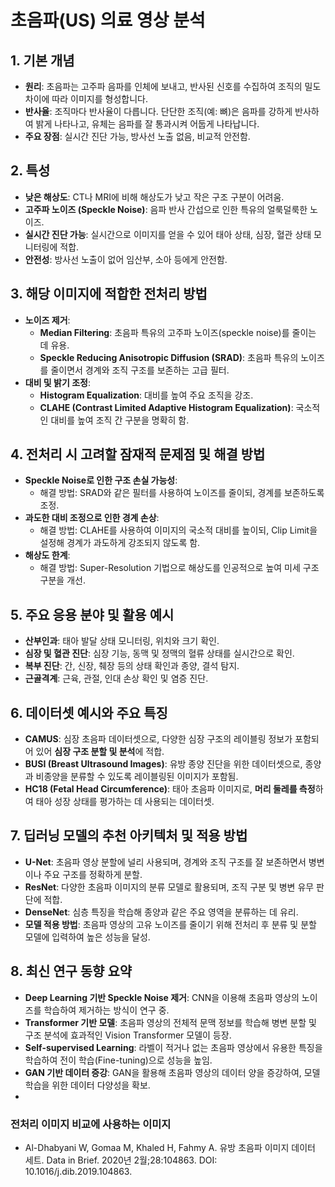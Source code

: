 
# 초음파(US) 의료 영상 분석

## 1. 기본 개념
- **원리**: 초음파는 고주파 음파를 인체에 보내고, 반사된 신호를 수집하여 조직의 밀도 차이에 따라 이미지를 형성합니다.
- **반사율**: 조직마다 반사율이 다릅니다. 단단한 조직(예: 뼈)은 음파를 강하게 반사하여 밝게 나타나고, 유체는 음파를 잘 통과시켜 어둡게 나타납니다.
- **주요 장점**: 실시간 진단 가능, 방사선 노출 없음, 비교적 안전함.

## 2. 특성
- **낮은 해상도**: CT나 MRI에 비해 해상도가 낮고 작은 구조 구분이 어려움.
- **고주파 노이즈 (Speckle Noise)**: 음파 반사 간섭으로 인한 특유의 얼룩덜룩한 노이즈.
- **실시간 진단 가능**: 실시간으로 이미지를 얻을 수 있어 태아 상태, 심장, 혈관 상태 모니터링에 적합.
- **안전성**: 방사선 노출이 없어 임산부, 소아 등에게 안전함.

## 3. 해당 이미지에 적합한 전처리 방법
- **노이즈 제거**:
   - **Median Filtering**: 초음파 특유의 고주파 노이즈(speckle noise)를 줄이는 데 유용.
   - **Speckle Reducing Anisotropic Diffusion (SRAD)**: 초음파 특유의 노이즈를 줄이면서 경계와 조직 구조를 보존하는 고급 필터.
- **대비 및 밝기 조정**:
   - **Histogram Equalization**: 대비를 높여 주요 조직을 강조.
   - **CLAHE (Contrast Limited Adaptive Histogram Equalization)**: 국소적인 대비를 높여 조직 간 구분을 명확히 함.

## 4. 전처리 시 고려할 잠재적 문제점 및 해결 방법
- **Speckle Noise로 인한 구조 손실 가능성**:
   - 해결 방법: SRAD와 같은 필터를 사용하여 노이즈를 줄이되, 경계를 보존하도록 조정.
- **과도한 대비 조정으로 인한 경계 손상**:
   - 해결 방법: CLAHE를 사용하여 이미지의 국소적 대비를 높이되, Clip Limit을 설정해 경계가 과도하게 강조되지 않도록 함.
- **해상도 한계**:
   - 해결 방법: Super-Resolution 기법으로 해상도를 인공적으로 높여 미세 구조 구분을 개선.

## 5. 주요 응용 분야 및 활용 예시
- **산부인과**: 태아 발달 상태 모니터링, 위치와 크기 확인.
- **심장 및 혈관 진단**: 심장 기능, 동맥 및 정맥의 혈류 상태를 실시간으로 확인.
- **복부 진단**: 간, 신장, 췌장 등의 상태 확인과 종양, 결석 탐지.
- **근골격계**: 근육, 관절, 인대 손상 확인 및 염증 진단.

## 6. 데이터셋 예시와 주요 특징
- **CAMUS**: 심장 초음파 데이터셋으로, 다양한 심장 구조의 레이블링 정보가 포함되어 있어 **심장 구조 분할 및 분석**에 적합.
- **BUSI (Breast Ultrasound Images)**: 유방 종양 진단을 위한 데이터셋으로, 종양과 비종양을 분류할 수 있도록 레이블링된 이미지가 포함됨.
- **HC18 (Fetal Head Circumference)**: 태아 초음파 이미지로, **머리 둘레를 측정**하여 태아 성장 상태를 평가하는 데 사용되는 데이터셋.

## 7. 딥러닝 모델의 추천 아키텍처 및 적용 방법
- **U-Net**: 초음파 영상 분할에 널리 사용되며, 경계와 조직 구조를 잘 보존하면서 병변이나 주요 구조를 정확하게 분할.
- **ResNet**: 다양한 초음파 이미지의 분류 모델로 활용되며, 조직 구분 및 병변 유무 판단에 적합.
- **DenseNet**: 심층 특징을 학습해 종양과 같은 주요 영역을 분류하는 데 유리.
- **모델 적용 방법**: 초음파 영상의 고유 노이즈를 줄이기 위해 전처리 후 분류 및 분할 모델에 입력하여 높은 성능을 달성.

## 8. 최신 연구 동향 요약
- **Deep Learning 기반 Speckle Noise 제거**: CNN을 이용해 초음파 영상의 노이즈를 학습하여 제거하는 방식이 연구 중.
- **Transformer 기반 모델**: 초음파 영상의 전체적 문맥 정보를 학습해 병변 분할 및 구조 분석에 효과적인 Vision Transformer 모델이 등장.
- **Self-supervised Learning**: 라벨이 적거나 없는 초음파 영상에서 유용한 특징을 학습하여 전이 학습(Fine-tuning)으로 성능을 높임.
- **GAN 기반 데이터 증강**: GAN을 활용해 초음파 영상의 데이터 양을 증강하여, 모델 학습을 위한 데이터 다양성을 확보.
- 
### 전처리 이미지 비교에 사용하는 이미지
- Al-Dhabyani W, Gomaa M, Khaled H, Fahmy A. 유방 초음파 이미지 데이터 세트. Data in Brief. 2020년 2월;28:104863. DOI: 10.1016/j.dib.2019.104863.
